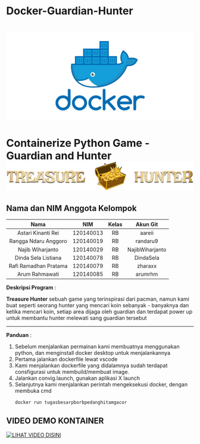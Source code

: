 # Docker-Guardian-Hunter
![Img 1](docker.png)
========================================
Containerize Python Game - Guardian and Hunter
![Img 1](Judul.png)
========================================

## Nama dan NIM Anggota Kelompok
| Nama | NIM | Kelas | Akun Git |
| :---: | :---: | :---: | :---: |
| Astari Kinanti Rei          | 120140013 | RB | aareii          |
| Rangga Ndaru Anggoro        | 120140019 | RB | randaru9        |
| Najib Wiharjanto            | 120140029 | RB | NajibWiharjanto |
| Dinda Sela Listiana         | 120140078 | RB | DindaSela       |
| Rafi Ramadhan Pratama       | 120140079 | RB | zharaxx         |
| Arum Rahmawati              | 120140085 | RB | arumrhm         |

**Deskripsi Program** :

**Treasure Hunter** sebuah game yang terinspirasi dari pacman, namun kami buat seperti seorang hunter yang mencari koin sebanyak - banyaknya dan ketika mencari koin, setiap area dijaga oleh guardian dan terdapat power up untuk membantu hunter melewati sang guardian tersebut

***

**Panduan** :

1. Sebelum menjalankan permainan kami membuatnya menggunakan python, dan menginstall docker desktop untuk menjalankannya
2. Pertama jalankan dockerfile lewat vscode
3. Kami menjalankan dockerfile yang didalamnya sudah terdapat consfigurasi untuk membuild/membuat image.
5. Jalankan convig.launch, gunakan aplikasi X launch
4. Selanjutnya kami menjalankan perintah mengeksekusi docker, dengan membuka cmd
    ``` bash
    docker run tugasbesarpborbpedanghitamgacor
    ```
## VIDEO DEMO KONTAINER

[![LIHAT VIDEO DISINI](https://user-images.githubusercontent.com/94521429/170832332-e6a37f02-b9ff-408a-bad5-58c0600487b4.png)](https://youtu.be/WE8XTFlB8OQ)
